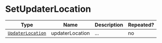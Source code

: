 # SetUpdaterLocation

Type|Name|Description|Repeated?
-|-|-|-
[`UpdaterLocation`](../enums/updaterlocation)|updaterLocation|...|no